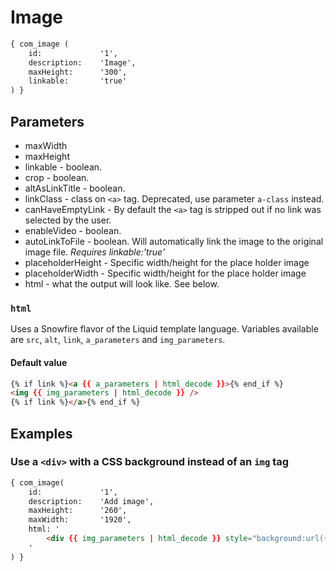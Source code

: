 Image
=====

```xml
{ com_image ( 
    id:          	'1', 
    description: 	'Image', 
    maxHeight:   	'300',
    linkable:    	'true'
) }
```

Parameters
----------

* maxWidth
* maxHeight
* linkable - boolean.
* crop - boolean.
* altAsLinkTitle - boolean.
* linkClass - class on `<a>` tag. Deprecated, use parameter `a-class` instead.
* canHaveEmptyLink - By default the `<a>` tag is stripped out if no link was selected by the user.
* enableVideo - boolean.
* autoLinkToFile - boolean. Will automatically link the image to the original image file. _Requires linkable:'true'_
* placeholderHeight - Specific width/height for the place holder image
* placeholderWidth - Specific width/height for the place holder image
* html - what the output will look like. See below.

### `html`

Uses a Snowfire flavor of the Liquid template language.
Variables available are `src`, `alt`, `link`, `a_parameters` and `img_parameters`.  

#### Default value

```html
{% if link %}<a {{ a_parameters | html_decode }}>{% end_if %}
<img {{ img_parameters | html_decode }} />
{% if link %}</a>{% end_if %}
```

Examples
--------

### Use a `<div>` with a CSS background instead of an `img` tag

```html
{ com_image(
	id:             '1',
	description:    'Add image',
	maxHeight:      '260',
	maxWidth:       '1920',
	html: '
		<div {{ img_parameters | html_decode }} style="background:url({{ src }})"></div>
	'
) }
```

